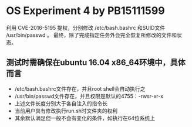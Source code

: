 OS Experiment 4 by PB15111599
=============================

利用 CVE-2016-5195 提权，分别修改 /etc/bash.bashrc 和SUID文件 /usr/bin/passwd 。 最终，除了完成指定任务外会完全恢复所修改的文件和状态。 

## 测试时需确保在ubuntu 16.04 x86_64环境中，具体而言
* /etc/bash.bashrc文件存在，并且root shell会自动执行之
* /usr/bin/passwd文件存在，并且权限是默认的4755：-rwsr-xr-x
* 上述文件长度分别大于各自注入的指令长
* 当前用户具有修改执行run.sh时文件夹的权利
* 其余默认满足但一般不会有变化的条件，如执行在64位系统上

